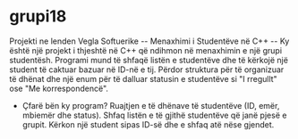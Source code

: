 # grupi18
Projekti ne lenden Vegla Softuerike
-- Menaxhimi i Studentëve në C++ --
Ky është një projekt i thjeshtë në C++ që ndihmon në menaxhimin e një grupi studentësh. Programi mund të shfaqë listën e studentëve dhe të kërkojë një student të caktuar bazuar në ID-në e tij. Përdor struktura për të organizuar të dhënat dhe një enum për të dalluar statusin e studentëve si "I rregullt" ose "Me korrespondencë".

- Çfarë bën ky program?
Ruajtjen e të dhënave të studentëve (ID, emër, mbiemër dhe status).
Shfaq listën e të gjithë studentëve që janë pjesë e grupit.
Kërkon një student sipas ID-së dhe e shfaq atë nëse gjendet.
